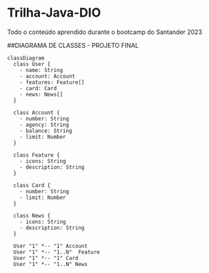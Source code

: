 # Trilha-Java-DIO
Todo o conteúdo aprendido durante o bootcamp do Santander 2023

##DIAGRAMA DE CLASSES - PROJETO FINAL

``` mermaid
classDiagram
  class User {
    - name: String
    - account: Account
    - features: Feature[]
    - card: Card
    - news: News[]
  }

  class Account {
    - number: String
    - agency: String
    - balance: String
    - limit: Number
  }

  class Feature {
    - icons: String
    - description: String
  }

  class Card {
    - number: String
    - limit: Number
  }

  class News {
    - icons: String
    - description: String
  }

  User "1" *-- "1" Account
  User "1" *-- "1..N"  Feature
  User "1" *-- "1" Card 
  User "1" *-- "1..N" News 
```
